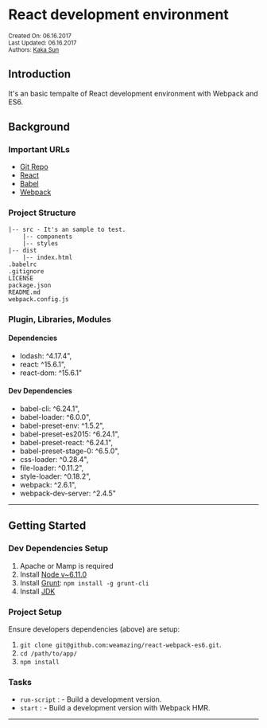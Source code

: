 # React development environment

<small>Created On: 06.16.2017</small><br/>
<small>Last Updated: 06.16.2017</small><br/>
<small>Authors: [Kaka Sun](mailto:3940797@qq.com)</small>

## Introduction

It's an basic tempalte of React development environment with Webpack and ES6.

## Background

### Important URLs

- [Git Repo](https://github.com/weamazing/react-webpack-es6.git)
- [React](https://facebook.github.io/react/)
- [Babel](http://babeljs.io/)
- [Webpack](https://webpack.js.org)

### Project Structure

```
|-- src - It's an sample to test.
	|-- components
	|-- styles
|-- dist
	|-- index.html
.babelrc
.gitignore
LICENSE
package.json
README.md
webpack.config.js
```

### Plugin, Libraries, Modules

#### Dependencies

* lodash: ^4.17.4",
* react: ^15.6.1",
* react-dom: ^15.6.1"

#### Dev Dependencies
* babel-cli: ^6.24.1",
* babel-loader: ^6.0.0",
* babel-preset-env: ^1.5.2",
* babel-preset-es2015: ^6.24.1",
* babel-preset-react: ^6.24.1",
* babel-preset-stage-0: ^6.5.0",
* css-loader: ^0.28.4",
* file-loader: ^0.11.2",
* style-loader: ^0.18.2",
* webpack: ^2.6.1",
* webpack-dev-server: ^2.4.5"

---

## Getting Started

### Dev Dependencies Setup

1. Apache or Mamp is required
2. Install [Node v~6.11.0](https://nodejs.org/en/download/)
3. Install [Grunt](http://gruntjs.com/): `npm install -g grunt-cli`
4. Install [JDK](http://www.oracle.com/technetwork/java/javase/downloads/jdk8-downloads-2133151.html)

### Project Setup

Ensure developers dependencies (above) are setup:

1. `git clone git@github.com:weamazing/react-webpack-es6.git`.
2. `cd /path/to/app/`
3. `npm install`

### Tasks

- `run-script` :	- Build a development version.
- `start` :			- Build a development version with Webpack HMR.

---
